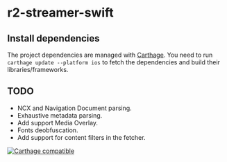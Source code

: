 # r2-streamer-swift

## Install dependencies

The project dependencies are managed with [Carthage](https://github.com/Carthage/Carthage).
You need to run `carthage update --platform ios` to fetch the dependencies and build their libraries/frameworks.

## TODO
- NCX and Navigation Document parsing.
- Exhaustive metadata parsing.
- Add support Media Overlay.
- Fonts deobfuscation.
- Add support for content filters in the fetcher.


[![Carthage compatible](https://img.shields.io/badge/Carthage-compatible-4BC51D.svg?style=flat)](https://github.com/Carthage/Carthage)

